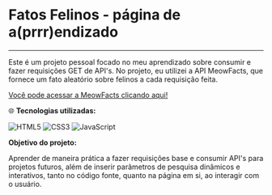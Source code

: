 # Fatos Felinos - página de a(prrr)endizado
---

Este é um projeto pessoal focado no meu aprendizado sobre consumir e fazer requisições GET de API's.
No projeto, eu utilizei a API MeowFacts, que fornece um fato aleatório sobre felinos a cada requisição feita.

[Você pode acessar a MeowFacts clicando aqui!](https://meow-facts.netlify.app/) 

🌐​ **Tecnologias utilizadas:**

![HTML5](https://img.shields.io/badge/HTML5-E34F26?style=for-the-badge&logo=html5&logoColor=white)
![CSS3](https://img.shields.io/badge/CSS3-1572B6?style=for-the-badge&logo=css3&logoColor=white)
![JavaScript](https://img.shields.io/badge/JavaScript-F7DF1E?style=for-the-badge&logo=javascript&logoColor=black)

**Objetivo do projeto:**

Aprender de maneira prática a fazer requisições base e consumir API's para projetos futuros, além de inserir parâmetros de pesquisa dinâmicos e interativos, tanto no código fonte, quanto na página em si, ao interagir com o usuário.
